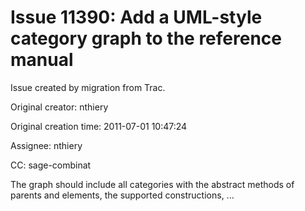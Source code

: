 # Issue 11390: Add a UML-style category graph to the reference manual

Issue created by migration from Trac.

Original creator: nthiery

Original creation time: 2011-07-01 10:47:24

Assignee: nthiery

CC:  sage-combinat

The graph should include all categories with the abstract methods of parents and elements, the supported constructions, ...
